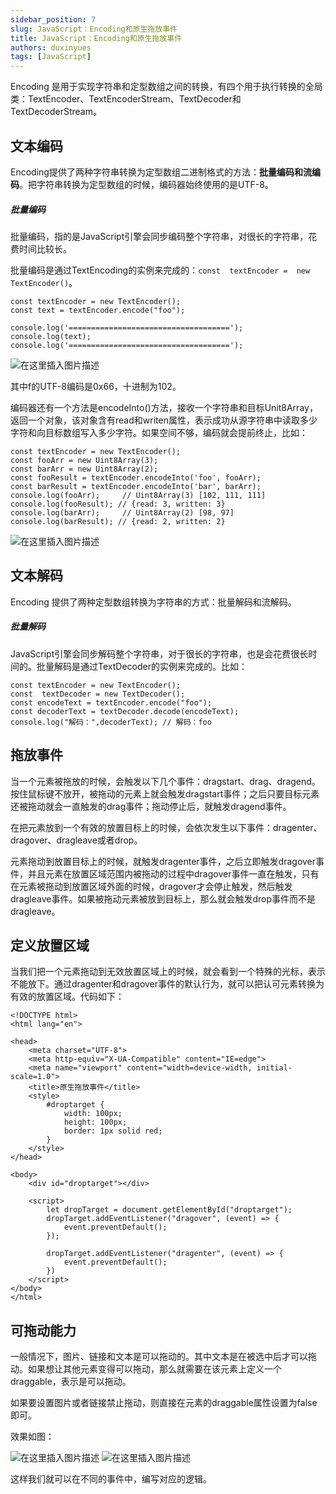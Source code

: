```yaml
---
sidebar_position: 7
slug: JavaScript：Encoding和原生拖放事件
title: JavaScript：Encoding和原生拖放事件
authors: duxinyues
tags: [JavaScript]
---
```

Encoding 是用于实现字符串和定型数组之间的转换，有四个用于执行转换的全局类：TextEncoder、TextEncoderStream、TextDecoder和TextDecoderStream。

## 文本编码
Encoding提供了两种字符串转换为定型数组二进制格式的方法：**批量编码和流编码**。把字符串转换为定型数组的时候，编码器始终使用的是UTF-8。
##### 批量编码
批量编码，指的是JavaScript引擎会同步编码整个字符串，对很长的字符串，花费时间比较长。

批量编码是通过TextEncoding的实例来完成的：`const  textEncoder =  new  TextEncoder()`。

```
const textEncoder = new TextEncoder();
const text = textEncoder.encode("foo");

console.log('====================================');
console.log(text);
console.log('====================================');
```
![在这里插入图片描述](https://img-blog.csdnimg.cn/1946bb8e312949beb88cff1831b0e395.png)

其中f的UTF-8编码是0x66，十进制为102。

编码器还有一个方法是encodeInto()方法，接收一个字符串和目标Unit8Array，返回一个对象，该对象含有read和writen属性，表示成功从源字符串中读取多少字符和向目标数组写入多少字符。如果空间不够，编码就会提前终止，比如：

```
const textEncoder = new TextEncoder();
const fooArr = new Uint8Array(3);
const barArr = new Uint8Array(2);
const fooResult = textEncoder.encodeInto('foo', fooArr);
const barResult = textEncoder.encodeInto('bar', barArr);
console.log(fooArr);     // Uint8Array(3) [102, 111, 111]
console.log(fooResult); // {read: 3, written: 3}
console.log(barArr);     // Uint8Array(2) [98, 97]
console.log(barResult); // {read: 2, written: 2}
```

![在这里插入图片描述](https://img-blog.csdnimg.cn/da048bf9a04f43358f590e7d6794cda4.png)

## 文本解码
Encoding 提供了两种定型数组转换为字符串的方式：批量解码和流解码。

##### 批量解码
JavaScript引擎会同步解码整个字符串，对于很长的字符串，也是会花费很长时间的。批量解码是通过TextDecoder的实例来完成的。比如：

```
const textEncoder = new TextEncoder();
const  textDecoder = new TextDecoder();
const encodeText = textEncoder.encode("foo");
const decoderText = textDecoder.decode(encodeText);
console.log("解码：",decoderText); // 解码：foo
```
## 拖放事件

当一个元素被拖放的时候，会触发以下几个事件：dragstart、drag、dragend。按住鼠标键不放开，被拖动的元素上就会触发dragstart事件；之后只要目标元素还被拖动就会一直触发的drag事件；拖动停止后，就触发dragend事件。

 在把元素放到一个有效的放置目标上的时候，会依次发生以下事件：dragenter、dragover、dragleave或者drop。

元素拖动到放置目标上的时候，就触发dragenter事件，之后立即触发dragover事件，并且元素在放置区域范围内被拖动的过程中dragover事件一直在触发，只有在元素被拖动到放置区域外面的时候，dragover才会停止触发，然后触发dragleave事件。如果被拖动元素被放到目标上，那么就会触发drop事件而不是dragleave。

## 定义放置区域
当我们把一个元素拖动到无效放置区域上的时候，就会看到一个特殊的光标，表示不能放下。通过dragenter和dragover事件的默认行为，就可以把认可元素转换为有效的放置区域。代码如下：
```
<!DOCTYPE html>
<html lang="en">

<head>
    <meta charset="UTF-8">
    <meta http-equiv="X-UA-Compatible" content="IE=edge">
    <meta name="viewport" content="width=device-width, initial-scale=1.0">
    <title>原生拖放事件</title>
    <style>
        #droptarget {
            width: 100px;
            height: 100px;
            border: 1px solid red;
        }
    </style>
</head>

<body>
    <div id="droptarget"></div>

    <script>
        let dropTarget = document.getElementById("droptarget");
        dropTarget.addEventListener("dragover", (event) => {
            event.preventDefault();
        });

        dropTarget.addEventListener("dragenter", (event) => {
            event.preventDefault();
        })
    </script>
</body>
</html>
```
## 可拖动能力
一般情况下，图片、链接和文本是可以拖动的。其中文本是在被选中后才可以拖动。如果想让其他元素变得可以拖动，那么就需要在该元素上定义一个draggable，表示是可以拖动。
 
如果要设置图片或者链接禁止拖动，则直接在元素的draggable属性设置为false即可。

效果如图：

![在这里插入图片描述](https://img-blog.csdnimg.cn/3483dee9ac534f5888b3a86a58066999.png)
![在这里插入图片描述](https://img-blog.csdnimg.cn/4ccd758a88764d32bdd32242802dd9e4.png)

这样我们就可以在不同的事件中，编写对应的逻辑。